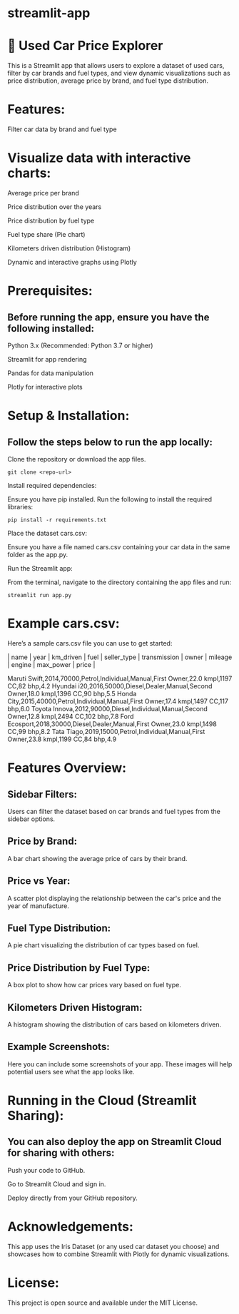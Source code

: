 # streamlit-app

# 🚗 Used Car Price Explorer

This is a Streamlit app that allows users to explore a dataset of used cars, filter by car brands and fuel types, and view dynamic visualizations such as price distribution, average price by brand, and fuel type distribution.

# Features:

Filter car data by brand and fuel type

# Visualize data with interactive charts:

Average price per brand

Price distribution over the years

Price distribution by fuel type

Fuel type share (Pie chart)

Kilometers driven distribution (Histogram)

Dynamic and interactive graphs using Plotly

# Prerequisites:

## Before running the app, ensure you have the following installed:

Python 3.x (Recommended: Python 3.7 or higher)

Streamlit for app rendering

Pandas for data manipulation

Plotly for interactive plots

# Setup & Installation:

## Follow the steps below to run the app locally:

Clone the repository or download the app files.

 `git clone <repo-url>`
 
Install required dependencies:

Ensure you have pip installed. Run the following to install the required libraries:

`pip install -r requirements.txt` 

Place the dataset cars.csv: 

Ensure you have a file named cars.csv containing your car data in the same folder as the app.py.

Run the Streamlit app: 

From the terminal, navigate to the directory containing the app files and run:

`streamlit run app.py`

# Example cars.csv:

Here’s a sample cars.csv file you can use to get started:


| name | year | km_driven | fuel | seller_type | transmission | owner | mileage | engine | max_power | price |


Maruti Swift,2014,70000,Petrol,Individual,Manual,First Owner,22.0 kmpl,1197 CC,82 bhp,4.2
Hyundai i20,2016,50000,Diesel,Dealer,Manual,Second Owner,18.0 kmpl,1396 CC,90 bhp,5.5
Honda City,2015,40000,Petrol,Individual,Manual,First Owner,17.4 kmpl,1497 CC,117 bhp,6.0
Toyota Innova,2012,90000,Diesel,Individual,Manual,Second Owner,12.8 kmpl,2494 CC,102 bhp,7.8
Ford Ecosport,2018,30000,Diesel,Dealer,Manual,First Owner,23.0 kmpl,1498 CC,99 bhp,8.2
Tata Tiago,2019,15000,Petrol,Individual,Manual,First Owner,23.8 kmpl,1199 CC,84 bhp,4.9

# Features Overview:

## Sidebar Filters:

Users can filter the dataset based on car brands and fuel types from the sidebar options.

## Price by Brand:

A bar chart showing the average price of cars by their brand.

## Price vs Year:

A scatter plot displaying the relationship between the car's price and the year of manufacture.

## Fuel Type Distribution:

A pie chart visualizing the distribution of car types based on fuel.

## Price Distribution by Fuel Type:

A box plot to show how car prices vary based on fuel type.

## Kilometers Driven Histogram:

A histogram showing the distribution of cars based on kilometers driven.

## Example Screenshots:

Here you can include some screenshots of your app. These images will help potential users see what the app looks like.

# Running in the Cloud (Streamlit Sharing):

## You can also deploy the app on Streamlit Cloud for sharing with others:

Push your code to GitHub.

Go to Streamlit Cloud and sign in.

Deploy directly from your GitHub repository.

# Acknowledgements:

This app uses the Iris Dataset (or any used car dataset you choose) and showcases how to combine Streamlit with Plotly for dynamic visualizations.

# License:
This project is open source and available under the MIT License.


